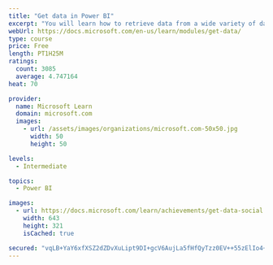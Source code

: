 ```yaml
---
title: "Get data in Power BI"
excerpt: "You will learn how to retrieve data from a wide variety of data sources, including Microsoft Excel, relational databases, and NoSQL data stores. You will also learn how to improve performance while retrieving data."
webUrl: https://docs.microsoft.com/en-us/learn/modules/get-data/
type: course
price: Free
length: PT1H25M
ratings:
  count: 3085
  average: 4.747164
heat: 70

provider:
  name: Microsoft Learn
  domain: microsoft.com
  images:
    - url: /assets/images/organizations/microsoft.com-50x50.jpg
      width: 50
      height: 50

levels:
  - Intermediate

topics:
  - Power BI

images:
  - url: https://docs.microsoft.com/learn/achievements/get-data-social.png
    width: 643
    height: 321
    isCached: true

secured: "vqLB+YaY6xfXSZ2dZDvXuLipt9DI+gcV6AujLa5fHfQyTzz0EV++55zElIo4+V00S5kMJFVFo4thhSGqeEO1ol1XUDz1APgX31+2tGL64iklSgH2cPpUFRNgcrzfsvdSB8Co+bjQ2S2Iw4wvBD4AacXXfuERWJIpXTe+eQ6C5rdBe5x6+M1/Q0tUyXZGWWxzy8z3iP0NI24ays/z0TavAqC9erD5X22SZb2mnitDFWIjR1ED+hfgg7+21OAZ9o6QD1m3IvA3gUwk8kN2QTBR6e48t7nE81rzhTRkwc6n6HMeNgI0xi5roGNwBMMKKabBOgQoUUWNcWi1h28xSZ2frj2lcMWknhqwf2WNRtMtho1WTYVHsYsjRLV/4cGRxrpiR1llOknxujf6lGEa+8OTmETrT2YxfX0eTRmXg3ugTZk=;utiFWQYhTzwPQdt//J9Y2A=="
---
```


